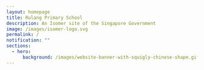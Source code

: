 ```yaml
---
layout: homepage
title: Rulang Primary School
description: An Isomer site of the Singapore Government
image: /images/isomer-logo.svg
permalink: /
notification: ""
sections:
  - hero:
      background: /images/website-banner-with-squigly-chinese-shape.gif
---
```

